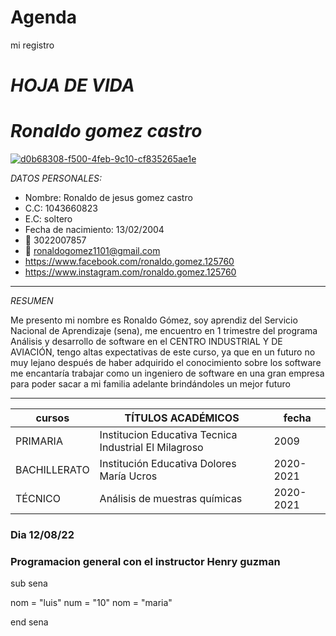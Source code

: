 # Agenda
mi registro
#  _HOJA DE VIDA_ 

# _Ronaldo gomez castro_

<a href="https://ibb.co/HPw801G"><img src="https://i.ibb.co/HPw801G/d0b68308-f500-4feb-9c10-cf835265ae1e.jpg" alt="d0b68308-f500-4feb-9c10-cf835265ae1e" border="0"></a> 

_DATOS PERSONALES:_ 
- Nombre: Ronaldo de jesus gomez castro
- C.C: 1043660823
- E.C: soltero
- Fecha de nacimiento: 13/02/2004
- 📱 3022007857
- 📧 ronaldogomez1101@gmail.com
- https://www.facebook.com/ronaldo.gomez.125760
- https://www.instagram.com/ronaldo.gomez.125760
---
_RESUMEN_

Me presento mi nombre es Ronaldo Gómez, soy aprendiz del Servicio Nacional de Aprendizaje (sena), me encuentro en 1 trimestre del programa Análisis y desarrollo de software en el CENTRO INDUSTRIAL Y DE AVIACIÓN, tengo altas expectativas de este curso, ya que en un futuro no muy lejano después de haber adquirido el conocimiento sobre los software me encantaría trabajar como un ingeniero de software en una gran empresa para poder sacar a mi familia adelante brindándoles un mejor futuro 

---

|   cursos     |            TÍTULOS ACADÉMICOS                         |   fecha   |
|--------------|-------------------------------------------------------|-----------|
| PRIMARIA     | Institucion Educativa Tecnica Industrial El Milagroso | 2009      |
| BACHILLERATO | Institución Educativa Dolores María Ucros             | 2020-2021 |
| TÉCNICO      | Análisis de muestras químicas                         | 2020-2021 |

### Dia 12/08/22

### Programacion general con el instructor Henry guzman

sub sena

nom = "luis"
num = "10"
nom = "maria"

end sena
